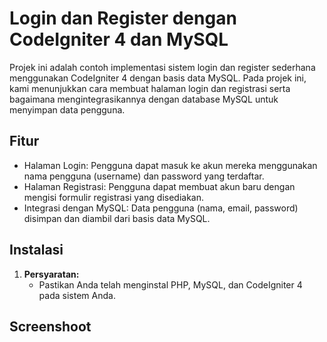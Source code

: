 # Login dan Register dengan CodeIgniter 4 dan MySQL

Projek ini adalah contoh implementasi sistem login dan register sederhana menggunakan CodeIgniter 4 dengan basis data MySQL. Pada projek ini, kami menunjukkan cara membuat halaman login dan registrasi serta bagaimana mengintegrasikannya dengan database MySQL untuk menyimpan data pengguna.

## Fitur

- Halaman Login: Pengguna dapat masuk ke akun mereka menggunakan nama pengguna (username) dan password yang terdaftar.
- Halaman Registrasi: Pengguna dapat membuat akun baru dengan mengisi formulir registrasi yang disediakan.
- Integrasi dengan MySQL: Data pengguna (nama, email, password) disimpan dan diambil dari basis data MySQL.

## Instalasi

1. **Persyaratan:**
   - Pastikan Anda telah menginstal PHP, MySQL, dan CodeIgniter 4 pada sistem Anda.

## Screenshoot
